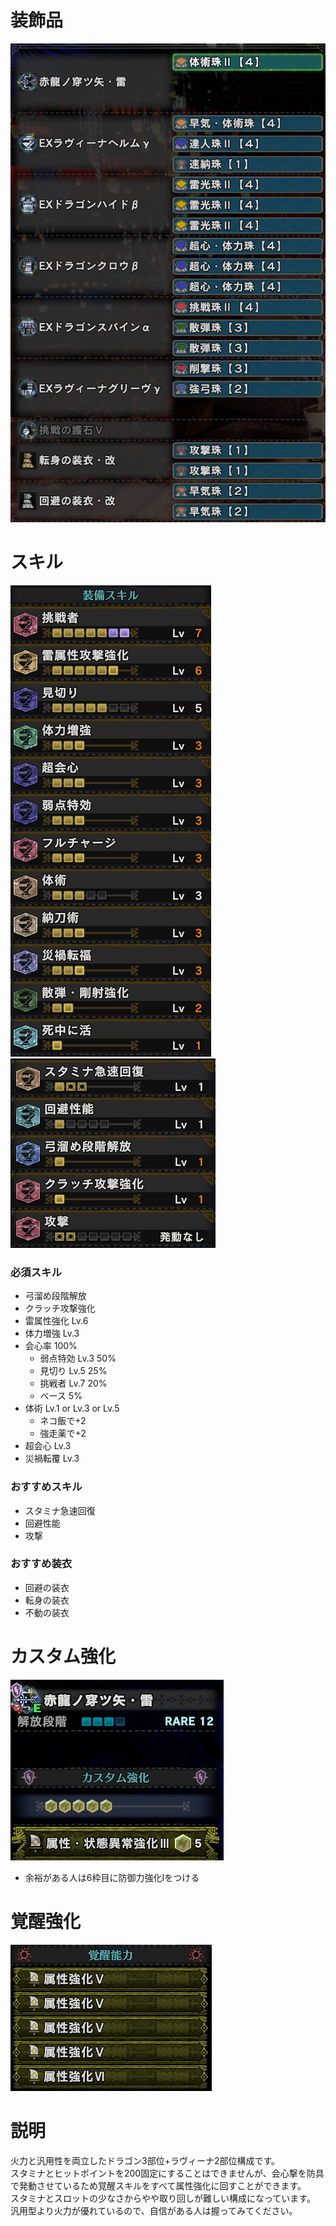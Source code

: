 # 装飾品
!["画像が読み込まれてないよ"](/images/14_3_3_jewels.png)


# スキル
!["画像が読み込まれてないよ"](/images/14_3_3_skills_1.png) !["画像が読み込まれてないよ"](/images/14_3_3_skills_2.png)

### 必須スキル
- 弓溜め段階解放
- クラッチ攻撃強化
- 雷属性強化 Lv.6
- 体力増強 Lv.3
- 会心率 100%
  - 弱点特効 Lv.3 50%
  - 見切り Lv.5 25%
  - 挑戦者 Lv.7 20%
  - ベース 5%
- 体術 Lv.1 or Lv.3 or Lv.5
  - ネコ飯で+2
  - 強走薬で+2
- 超会心 Lv.3
- 災禍転覆 Lv.3

### おすすめスキル
- スタミナ急速回復
- 回避性能
- 攻撃

### おすすめ装衣
- 回避の装衣
- 転身の装衣
- 不動の装衣


# カスタム強化
!["画像が読み込まれてないよ"](/images/14_3_3_augmentations.png)

- 余裕がある人は6枠目に防御力強化Ⅰをつける


# 覚醒強化
!["画像が読み込まれてないよ"](/images/14_3_3_awakened_abilities.png)


# 説明
火力と汎用性を両立したドラゴン3部位+ラヴィーナ2部位構成です。</br>
スタミナとヒットポイントを200固定にすることはできませんが、会心撃を防具で発動させているため覚醒スキルをすべて属性強化に回すことができます。</br>
スタミナとスロットの少なさからやや取り回しが難しい構成になっています。</br>
汎用型より火力が優れているので、自信がある人は握ってみてください。</br>
